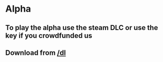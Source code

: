 # Alpha
## To play the alpha use the steam DLC or use the key if you crowdfunded us
## Download from <a href="/dl">/dl</a>
